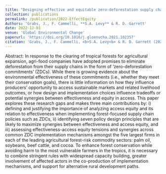 ```yaml
---
title: "Designing effective and equitable zero-deforestation supply chain policies"
collection: publications
permalink: /publication/2022-EffectEquity
Authors: 'Grabs, J., F. Cammelli, **S.A. Levy** & R. D. Garrett'
date: 2022-12-01
venue: 'Global Environmental Change'
paperurl: 'https://doi.org/10.1016/j.gloenvcha.2021.102357'
citation: 'Grabs, J., F. Cammelli, <b>S.A. Levy<b> & R. D. Garrett (2022). &quot;Designing effective and equitable zero-deforestation supply chain policies.&quot; <i>Global Environmental Chang</i>. 70.'
---
```

Abstract: In response to the clearing of tropical forests for agricultural expansion, agri-food companies have adopted promises to eliminate deforestation from their supply chains in the form of ‘zero-deforestation commitments’ (ZDCs). While there is growing evidence about the environmental effectiveness of these commitments (i.e., whether they meet their conservation goals), there is little information on how they influence producers’ opportunity to access sustainable markets and related livelihood outcomes, or how design and implementation choices influence tradeoffs or potential synergies between effectiveness and equity in access. This paper explores these research gaps and makes three main contributions by: i) defining and justifying the importance of analyzing access equity and its relation to effectiveness when implementing forest-focused supply chain policies such as ZDCs, ii) identifying seven policy design principles that are likely to maximize synergies between effectiveness and access equity, and iii) assessing effectiveness-access equity tensions and synergies across common ZDC implementation mechanisms amongst the five largest firms in each of the leading agricultural forest-risk commodity sectors: palm oil, soybeans, beef cattle, and cocoa. To enhance forest conservation while avoiding harm to the most vulnerable farmers in the tropics, it is necessary to combine stringent rules with widespread capacity building, greater involvement of affected actors in the co-production of implementation mechanisms, and support for alternative rural development paths.
